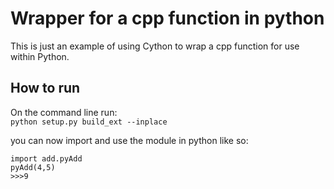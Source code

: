 # Wrapper for a cpp function in python
This is just an example of using Cython to wrap a cpp function for use within Python.  

## How to run
On the command line run:  
`python setup.py build_ext --inplace`  

you can now import and use the module in python like so:

`import add.pyAdd`  
`pyAdd(4,5)`  
`>>>9`  
